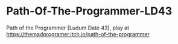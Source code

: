# Path-Of-The-Programmer-LD43
Path of the Programmer [Ludum Date 43], play at https://themadprogramer.itch.io/path-of-the-programmer
